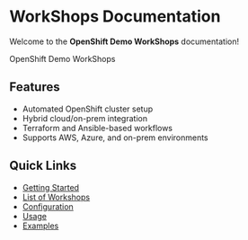 # WorkShops Documentation

Welcome to the **OpenShift Demo WorkShops** documentation!

OpenShift Demo WorkShops 

## Features
- Automated OpenShift cluster setup
- Hybrid cloud/on-prem integration
- Terraform and Ansible-based workflows
- Supports AWS, Azure, and on-prem environments

## Quick Links
- [Getting Started](getting-started/getting-started.md)
- [List of Workshops](installation.md)
- [Configuration](configuration.md)
- [Usage](usage.md)
- [Examples](examples.md)
